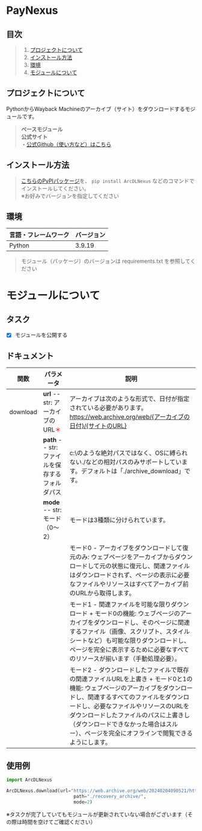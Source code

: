 # PayNexus

## 目次

>1. [プロジェクトについて](#プロジェクトについて)
>2. [インストール方法](#インストール方法)
>3. [環境](#環境)
>4. [モジュールについて](#モジュールについて)

## プロジェクトについて

PythonからWayback Machineのアーカイブ（サイト）をダウンロードするモジュールです。<br>
>**ベースモジュール**<br>
**公式サイト**<br>
・[公式Github（使い方など）はこちら](https://github.com/harumaki4649/ArcDLNexus)


## インストール方法
>[こちらのPyPIパッケージ](https://pypi.org/project/ArcDLNexus/)を、
```pip install ArcDLNexus```
などのコマンドでインストールしてください。<br>
※お好みでバージョンを指定してください


## 環境

<!-- 言語、フレームワーク、ミドルウェア、インフラの一覧とバージョンを記載 -->

| 言語・フレームワーク  | バージョン |
| --------------------- | ---------- |
| Python                | 3.9.19     |

>モジュール（パッケージ）のバージョンは requirements.txt を参照してください

# モジュールについて
## タスク
 - [x] モジュールを公開する
<!--- 必須マーク : <span style="color:red">＊</span> -->
## ドキュメント
| 関数       | パラメータ                                                     | 説明                                                                                                                                                                              |
|----------|-----------------------------------------------------------|---------------------------------------------------------------------------------------------------------------------------------------------------------------------------------|
| download | **url** -- str: アーカイブのURL<span style="color:red">＊</span> | アーカイブは次のような形式で、日付が指定されている必要があります。https://web.archive.org/web/{アーカイブの日付}/{サイトのURL}                                                                                               |
|          | **path** -- str: ファイルを保存するフォルダパス                          | c:\のような絶対パスではなく、OSに縛られない./などの相対パスのみサポートしています。デフォルトは「./archive_download」です。                                                                                                      |
|          | **mode** -- str: モード（0～2）                                 | モードは3種類に分けられています。                                                                                                                                                               |
|          |                                                           | モード0 - アーカイブをダウンロードして復元のみ: ウェブページをアーカイブからダウンロードして元の状態に復元し、関連ファイルはダウンロードされず、ページの表示に必要なファイルやリソースはすべてアーカイブ前のURLから取得します。                                                            |
|          |                                                           | モード1 - 関連ファイルを可能な限りダウンロード + モード0の機能: ウェブページのアーカイブをダウンロードし、そのページに関連するファイル（画像、スクリプト、スタイルシートなど）も可能な限りダウンロードし、ページを完全に表示するために必要なすべてのリソースが揃います（手動処理必要）。                               |
|          |                                                           | モード2 - ダウンロードしたファイルで既存の関連ファイルURLを上書き + モード0と1の機能: ウェブページのアーカイブをダウンロードし、関連するすべてのファイルをダウンロードし、必要なファイルやリソースのURLをダウンロードしたファイルのパスに上書きし（ダウンロードできなかった場合はスルー）、ページを完全にオフラインで閲覧できるようにします。 |
    
## 使用例
```python
import ArcDLNexus

ArcDLNexus.download(url="https://web.archive.org/web/20240204090521/https://home.disnana.com/",
                         path="./recovery_archive/",
                         mode=2)

```

※タスクが完了していてもモジュールが更新されていない場合がございます（その際は時間を空けてご確認ください）
